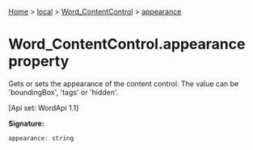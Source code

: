 [Home](./index) &gt; [local](local.md) &gt; [Word\_ContentControl](local.word_contentcontrol.md) &gt; [appearance](local.word_contentcontrol.appearance.md)

# Word\_ContentControl.appearance property

Gets or sets the appearance of the content control. The value can be 'boundingBox', 'tags' or 'hidden'. 

 \[Api set: WordApi 1.1\]

**Signature:**
```javascript
appearance: string
```
